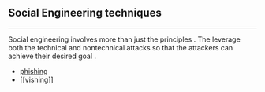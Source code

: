 ## Social Engineering techniques
---
Social engineering involves more than just the principles . The leverage both the technical and nontechnical attacks so that the attackers can achieve their desired goal .

- [phishing](../concepts/phishing.md)
- [[vishing]]